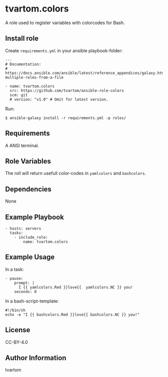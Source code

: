 tvartom.colors
==============

A role used to register variables with colorcodes for Bash.

Install role
------------

Create `requirements.yml` in your ansible playbook-folder:

    ---
    # Documentation:
    # https://docs.ansible.com/ansible/latest/reference_appendices/galaxy.html#installing-multiple-roles-from-a-file
    
    - name: tvartom.colors
      src: https://github.com/tvartom/ansible-role-colors
      scm: git
      # version: "v1.0" # Omit for latest version.

Run:

    $ ansible-galaxy install -r requirements.yml -p roles/

Requirements
------------

A ANSI terminal.

Role Variables
--------------

The roll will return usefull color-codes in `yamlcolors` and `bashcolors`.

Dependencies
------------

None

Example Playbook
----------------

    - hosts: servers
      tasks:
        - include_role:
            name: tvartom.colors


Example Usage
----------------

In a task:

    - pause:
        prompt: |
          I {{ yamlcolors.Red }}love{{  yamlcolors.NC }} you!
        seconds: 0



In a bash-script-template:

    #!/bin/sh
    echo -e "I {{ bashcolors.Red }}love{{ bashcolors.NC }} you!"

License
-------

CC-BY-4.0

Author Information
------------------

tvartom
